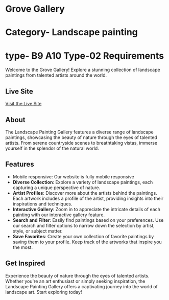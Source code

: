# Grove Gallery
# Category- Landscape painting
# type- B9 A10 Type-02 Requirements

Welcome to the  Grove Gallery! Explore a stunning collection of landscape paintings from talented artists around the world.

## Live Site

[Visit the Live Site](https://6630958f51256e9b81a30ea4--dazzling-lokum-7e1936.netlify.app/)

## About

The Landscape Painting Gallery features a diverse range of landscape paintings, showcasing the beauty of nature through the eyes of talented artists. From serene countryside scenes to breathtaking vistas, immerse yourself in the splendor of the natural world.

## Features
- Mobile responsive: Our website is fully mobile responsive
- **Diverse Collection**: Explore a variety of landscape paintings, each capturing a unique perspective of nature.
- **Artist Profiles**: Discover more about the artists behind the paintings. Each artwork includes a profile of the artist, providing insights into their inspirations and techniques.
- **Interactive Gallery**: Zoom in to appreciate the intricate details of each painting with our interactive gallery feature.
- **Search and Filter**: Easily find paintings based on your preferences. Use our search and filter options to narrow down the selection by artist, style, or subject matter.
- **Save Favorites**: Create your own collection of favorite paintings by saving them to your profile. Keep track of the artworks that inspire you the most.

## Get Inspired

Experience the beauty of nature through the eyes of talented artists. Whether you're an art enthusiast or simply seeking inspiration, the Landscape Painting Gallery offers a captivating journey into the world of landscape art. Start exploring today!

